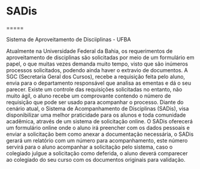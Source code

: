 # SADis
=====

Sistema de Aproveitamento de Disciiplinas - UFBA

Atualmente na Universidade Federal da Bahia, os requerimentos de aproveitamento de disciplinas
são solicitadas por meio de um formulário em papel, o que muitas vezes demanda muito tempo, 
visto que são inúmeros processos solicitados, podendo ainda haver o extravio de documentos.
A SGC (Secretaria Geral dos Cursos), recebe a requisição feita pelo aluno, envia para o departamento responsável 
que analisa as ementas e dá o seu parecer. Existe um controle das requisições solicitadas no entanto, não muito ágil, 
o aluno recebe um comprovante contendo o número de requisição que pode ser usado para acompanhar o processo. 
Diante do cenário atual, o Sistema de Acompanhamento de Disciplinas (SADis), visa disponibilizar uma melhor praticidade
para os alunos e toda comunidade acadêmica, através de um sistema de solicitação online. O SADis oferecerá um 
formulário online onde o aluno irá preencher com os dados pessoais e enviar a solicitação bem como anexar a documentação
necessária, o SADis gerará um relatório com um número para acompanhamento, este número servirá para o aluno acompanhar 
a solicitação pelo sistema, caso o colegiado julgue a solicitação como deferida, o aluno deverá comparecer ao colegiado 
do seu curso com os documentos originais para validação.
